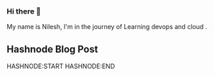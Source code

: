 ### Hi there 👋


My name is Nilesh, I'm in the journey of Learning devops and cloud . 


## Hashnode Blog Post

HASHNODE:START
HASHNODE:END
